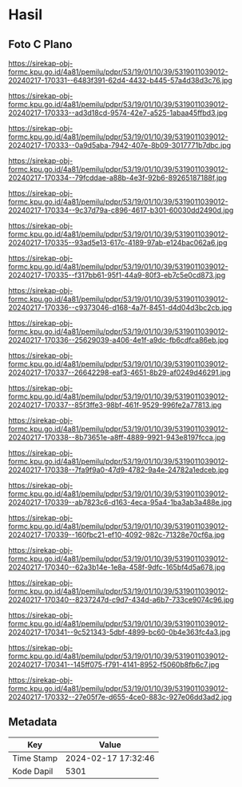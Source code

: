 # Hasil

## Foto C Plano

https://sirekap-obj-formc.kpu.go.id/4a81/pemilu/pdpr/53/19/01/10/39/5319011039012-20240217-170331--6483f391-62d4-4432-b445-57a4d38d3c76.jpg

https://sirekap-obj-formc.kpu.go.id/4a81/pemilu/pdpr/53/19/01/10/39/5319011039012-20240217-170333--ad3d18cd-9574-42e7-a525-1abaa45ffbd3.jpg

https://sirekap-obj-formc.kpu.go.id/4a81/pemilu/pdpr/53/19/01/10/39/5319011039012-20240217-170333--0a9d5aba-7942-407e-8b09-3017771b7dbc.jpg

https://sirekap-obj-formc.kpu.go.id/4a81/pemilu/pdpr/53/19/01/10/39/5319011039012-20240217-170334--79fcddae-a88b-4e3f-92b6-89265187188f.jpg

https://sirekap-obj-formc.kpu.go.id/4a81/pemilu/pdpr/53/19/01/10/39/5319011039012-20240217-170334--9c37d79a-c896-4617-b301-60030dd2490d.jpg

https://sirekap-obj-formc.kpu.go.id/4a81/pemilu/pdpr/53/19/01/10/39/5319011039012-20240217-170335--93ad5e13-617c-4189-97ab-e124bac062a6.jpg

https://sirekap-obj-formc.kpu.go.id/4a81/pemilu/pdpr/53/19/01/10/39/5319011039012-20240217-170335--f317bb61-95f1-44a9-80f3-eb7c5e0cd873.jpg

https://sirekap-obj-formc.kpu.go.id/4a81/pemilu/pdpr/53/19/01/10/39/5319011039012-20240217-170336--c9373046-d168-4a7f-8451-d4d04d3bc2cb.jpg

https://sirekap-obj-formc.kpu.go.id/4a81/pemilu/pdpr/53/19/01/10/39/5319011039012-20240217-170336--25629039-a406-4e1f-a9dc-fb6cdfca86eb.jpg

https://sirekap-obj-formc.kpu.go.id/4a81/pemilu/pdpr/53/19/01/10/39/5319011039012-20240217-170337--26642298-eaf3-4651-8b29-af0249d46291.jpg

https://sirekap-obj-formc.kpu.go.id/4a81/pemilu/pdpr/53/19/01/10/39/5319011039012-20240217-170337--85f3ffe3-98bf-461f-9529-996fe2a77813.jpg

https://sirekap-obj-formc.kpu.go.id/4a81/pemilu/pdpr/53/19/01/10/39/5319011039012-20240217-170338--8b73651e-a8ff-4889-9921-943e8197fcca.jpg

https://sirekap-obj-formc.kpu.go.id/4a81/pemilu/pdpr/53/19/01/10/39/5319011039012-20240217-170338--7fa9f9a0-47d9-4782-9a4e-24782a1edceb.jpg

https://sirekap-obj-formc.kpu.go.id/4a81/pemilu/pdpr/53/19/01/10/39/5319011039012-20240217-170339--ab7823c6-d163-4eca-95a4-1ba3ab3a488e.jpg

https://sirekap-obj-formc.kpu.go.id/4a81/pemilu/pdpr/53/19/01/10/39/5319011039012-20240217-170339--160fbc21-ef10-4092-982c-71328e70cf6a.jpg

https://sirekap-obj-formc.kpu.go.id/4a81/pemilu/pdpr/53/19/01/10/39/5319011039012-20240217-170340--62a3b14e-1e8a-458f-9dfc-165bf4d5a678.jpg

https://sirekap-obj-formc.kpu.go.id/4a81/pemilu/pdpr/53/19/01/10/39/5319011039012-20240217-170340--8237247d-c9d7-434d-a6b7-733ce9074c96.jpg

https://sirekap-obj-formc.kpu.go.id/4a81/pemilu/pdpr/53/19/01/10/39/5319011039012-20240217-170341--9c521343-5dbf-4899-bc60-0b4e363fc4a3.jpg

https://sirekap-obj-formc.kpu.go.id/4a81/pemilu/pdpr/53/19/01/10/39/5319011039012-20240217-170341--145ff075-f791-4141-8952-f5060b8fb6c7.jpg

https://sirekap-obj-formc.kpu.go.id/4a81/pemilu/pdpr/53/19/01/10/39/5319011039012-20240217-170332--27e05f7e-d655-4ce0-883c-927e06dd3ad2.jpg


## Metadata

| Key        | Value               |
| ---------- | ------------------- |
| Time Stamp | 2024-02-17 17:32:46 |
| Kode Dapil | 5301                |




